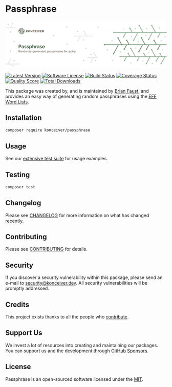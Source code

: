 # Passphrase

<p align="center"><img src="./banner.png" /></p>

[![Latest Version](https://badgen.net/packagist/v/konceiver/passphrase)](https://packagist.org/packages/konceiver/passphrase)
[![Software License](https://badgen.net/packagist/license/konceiver/passphrase)](https://packagist.org/packages/konceiver/passphrase)
[![Build Status](https://img.shields.io/github/workflow/status/konceiver/passphrase/run-tests?label=tests)](https://github.com/konceiver/passphrase/actions?query=workflow%3Arun-tests+branch%3Amaster)
[![Coverage Status](https://badgen.net/codeclimate/coverage/konceiver/passphrase)](https://codeclimate.com/github/konceiver/passphrase)
[![Quality Score](https://badgen.net/codeclimate/maintainability/konceiver/passphrase)](https://codeclimate.com/github/konceiver/passphrase)
[![Total Downloads](https://badgen.net/packagist/dt/konceiver/passphrase)](https://packagist.org/packages/konceiver/passphrase)

This package was created by, and is maintained by [Brian Faust](https://github.com/faustbrian), and provides an easy way of generating random passphrases using the [EFF Word Lists](https://www.eff.org/deeplinks/2016/07/new-wordlists-random-passphrases).

## Installation

```bash
composer require konceiver/passphrase
```

## Usage

See our [extensive test suite](./tests/Unit) for usage examples.

## Testing

``` bash
composer test
```

## Changelog

Please see [CHANGELOG](CHANGELOG.md) for more information on what has changed recently.

## Contributing

Please see [CONTRIBUTING](CONTRIBUTING.md) for details.

## Security

If you discover a security vulnerability within this package, please send an e-mail to security@konceiver.dev. All security vulnerabilities will be promptly addressed.

## Credits

This project exists thanks to all the people who [contribute](../../contributors).

## Support Us

We invest a lot of resources into creating and maintaining our packages. You can support us and the development through [GitHub Sponsors](https://github.com/sponsors/faustbrian).

## License

Passphrase is an open-sourced software licensed under the [MIT](LICENSE.md).

